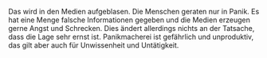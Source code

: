 Das wird in den Medien aufgeblasen. 
Die Menschen geraten nur in Panik. 
Es hat eine Menge falsche Informationen gegeben und die Medien erzeugen gerne Angst und Schrecken. Dies ändert allerdings nichts an der Tatsache, dass die Lage sehr ernst ist. 
Panikmacherei ist gefährlich und unproduktiv, das gilt aber auch für Unwissenheit und Untätigkeit. 

